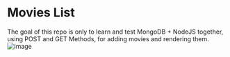 
# Movies List
The goal of this repo is only to learn and test MongoDB + NodeJS together, using POST and GET Methods, for adding movies and rendering them. 
![image](https://github.com/Keidenn/test-nodejs-mongodb/assets/64364426/4216bcdc-92ea-4854-8df1-4af0484bc2db)
